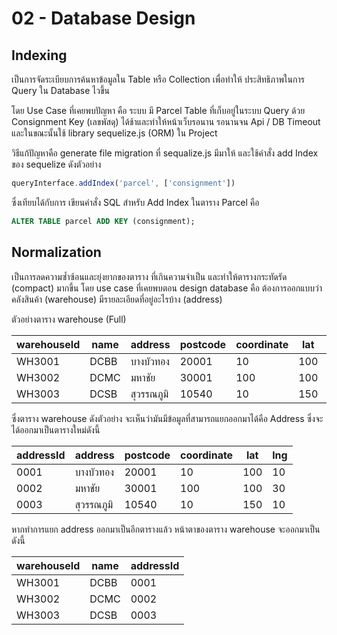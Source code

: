 # 02 - Database Design

## Indexing
เป็นการจัดระเบียบการค้นหาข้อมูลใน Table หรือ Collection เพื่อทำให้ ประสิทธิภาพในการ Query ใน Database ไวขึ้น

โดย Use Case ที่เคยพบปัญหา คือ ระบบ มี Parcel Table ที่เก็บอยู่ในระบบ Query ด้วย Consignment Key (เลขพัสดุ) ได้ช้าและทำให้หน้าเว็บรอนาน รอนานจน Api / DB Timeout และในขณะนั้นใช้ library sequelize.js (ORM) ใน Project

วิธีแก้ปัญหาคือ generate file migration ที่ sequalize.js มีมาให้ และใช้คำสั่ง add Index ของ sequelize ดังตัวอย่าง

```js
queryInterface.addIndex('parcel', ['consignment'])
```
ซึ่งเทียบได้กับการ เขียนคำสั่ง SQL สำหรับ Add Index ในตาราง Parcel คือ
```sql
ALTER TABLE parcel ADD KEY (consignment);
```


## Normalization

เป็นการลดความซ้ำซ้อนและยุ่งยากของตาราง ที่เกินความจำเป็น และทำให้ตารางกระทัดรัด (compact) มากขึ้น โดย use case ที่เคยพบตอน design database คือ ต้องการออกแบบว่าคลังสินค้า (warehouse) มีรายละเอียดที่อยู่อะไรบ้าง (address)

ตัวอย่างตาราง warehouse (Full)

| warehouseId | name | address  | postcode | coordinate | lat | lng |
|-------------|------|----------|----------|------------|-----|-----|
| WH3001      | DCBB | บางบัวทอง | 20001    | 10         | 100 | 10  |
| WH3002      | DCMC | มหาชัย    | 30001    | 100        | 100 | 30  |
| WH3003      | DCSB | สุวรรณภูมิ  | 10540    | 10         | 150 | 10  |

ซึ่งตาราง warehouse ดังตัวอย่าง จะเห็นว่ามันมีข้อมูลที่สามารถแยกออกมาได้คือ Address ซึ่งจะได้ออกมาเป็นตารางใหม่ดังนี้

| addressId | address  | postcode | coordinate | lat | lng |
|-----------|----------|----------|------------|-----|-----|
| 0001      | บางบัวทอง | 20001    | 10         | 100 | 10  |
| 0002      | มหาชัย    | 30001    | 100        | 100 | 30  |
| 0003      | สุวรรณภูมิ  | 10540    | 10         | 150 | 10  |

หากทำการแยก address ออกมาเป็นอีกตารางแล้ว หน้าตาของตาราง warehouse จะออกมาเป็นดังนี้

| warehouseId | name | addressId|
|-------------|------|----------|
| WH3001      | DCBB | 0001     | 
| WH3002      | DCMC | 0002     | 
| WH3003      | DCSB | 0003     | 
